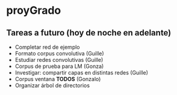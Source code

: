 # proyGrado
## Tareas a futuro (hoy de noche en adelante)

+ Completar red de ejemplo
+ Formato corpus convolutiva (Guille)
+ Estudiar redes convolutivas (Guille)
+ Corpus de prueba para LM (Gonza)
+ Investigar: compartir capas en distintas redes (Guille)
+ Corpus ventana **TODOS** (Gonzalo)
+ Organizar árbol de directorios
